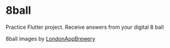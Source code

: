 # 8ball

Practice Flutter project. 
Receive answers from your digital 8 ball

8ball images by [LondonAppBrewery](https://github.com/londonappbrewery)
